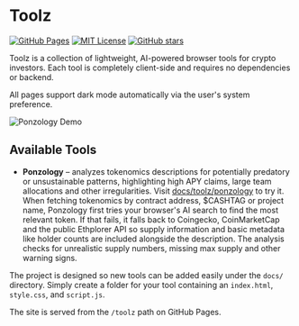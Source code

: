 # Toolz

[![GitHub Pages](https://img.shields.io/github/deployments/BenGothard/Toolz/github-pages?label=deploy)](https://github.com/BenGothard/Toolz/actions/workflows/pages.yml)
[![MIT License](https://img.shields.io/github/license/BenGothard/Toolz)](LICENSE)
[![GitHub stars](https://img.shields.io/github/stars/BenGothard/Toolz?style=social)](https://github.com/BenGothard/Toolz/stargazers)

Toolz is a collection of lightweight, AI-powered browser tools for crypto investors. Each tool is completely client-side and requires no dependencies or backend.

All pages support dark mode automatically via the user's system preference.

![Ponzology Demo](docs/toolz/ponzology/demo.gif)

## Available Tools

- **Ponzology** – analyzes tokenomics descriptions for potentially predatory or unsustainable patterns, highlighting high APY claims, large team allocations and other irregularities. Visit [docs/toolz/ponzology](docs/toolz/ponzology/) to try it. When fetching tokenomics by contract address, $CASHTAG or project name, Ponzology first tries your browser's AI search to find the most relevant token. If that fails, it falls back to Coingecko, CoinMarketCap and the public Ethplorer API so supply information and basic metadata like holder counts are included alongside the description. The analysis checks for unrealistic supply numbers, missing max supply and other warning signs.

The project is designed so new tools can be added easily under the `docs/` directory. Simply create a folder for your tool containing an `index.html`, `style.css`, and `script.js`.

The site is served from the `/toolz` path on GitHub Pages.

